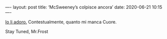 —-
layout: post
title: ‘McSweeney’s colpisce ancora’
date: 2020-06-21 10:15
—-

[Io li adoro.](https://www.mcsweeneys.net/articles/just-because-theyve-turned-against-humanity-doesnt-mean-we-should-defund-the-terminator-program)
Contestualmente, quanto mi manca Cuore.

Stay Tuned, Mr.Frost 